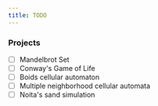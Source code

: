 ```yaml
---
title: TODO
---
```

### Projects

- [ ] Mandelbrot Set
- [ ] Conway's Game of Life
- [ ] Boids cellular automaton
- [ ] Multiple neighborhood cellular automata
- [ ] Noita's sand simulation